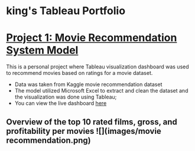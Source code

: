 # king's Tableau Portfolio


# [Project 1: Movie Recommendation System Model](https://izuchukwukings.github.io/king-s_portfolio/)

This is a personal project where Tableau visualization dashboard was used to recommend movies based on ratings for a movie dataset.

* Data was taken from Kaggle movie recommendation dataset
* The model utilized Microsoft Excel to extract and clean the dataset and the visualization was done using Tableau;
* You can view the live dashboard [here](https://public.tableau.com/app/profile/izuchukwu.ugwuodo/viz/Book1_17168005081300/Dashboard1)

## Overview of the top 10 rated films, gross, and profitability per movies ![](images/movie recommendation.png)
